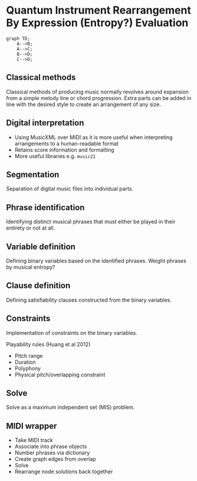 # Quantum Instrument Rearrangement By Expression (Entropy?) Evaluation

```mermaid
graph TD;
    A-->B;
    A-->C;
    B-->D;
    C-->D;
```

## Classical methods

Classical methods of producing music normally revolves around expansion from a simple melody line or chord progression.
Extra parts can be added in line with the desired style to create an arrangement of any size.

## Digital interpretation

- Using MusicXML over MIDI as it is more useful when interpreting arrangements to a human-readable format
- Retains score information and formatting
- More useful libraries e.g. `music21`


## Segmentation

Separation of digital music files into individual parts.

## Phrase identification

Identifying distinct musical phrases that must either be played in their entirety or not at all.

## Variable definition

Defining binary variables based on the identified phrases.
Weight phrases by musical entropy?

## Clause definition

Defining satisfiability clauses constructed from the binary variables.

## Constraints

Implementation of constraints on the binary variables.

Playability rules (Huang et al 2012)
- Pitch range
- Duration
- Polyphony
- Physical pitch/overlapping constraint

## Solve

Solve as a maximum independent set (MIS) problem.

## MIDI wrapper

- Take MIDI track
- Associate into phrase objects
- Number phrases via dictionary
- Create graph edges from overlap
- Solve
- Rearrange node solutions back together
